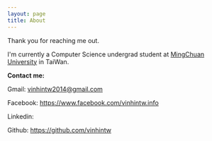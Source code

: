 ```yaml
---
layout: page
title: About
---
```


<p class="message">
  Thank you for reaching me out.
</p>

I'm currently a Computer Science undergrad student at [MingChuan University](https://en.wikipedia.org/wiki/Ming_Chuan_University) in TaiWan.

**Contact me:**

Gmail: vinhintw2014@gmail.com

Facebook: https://www.facebook.com/vinhintw.info

Linkedin:

Github: https://github.com/vinhintw
